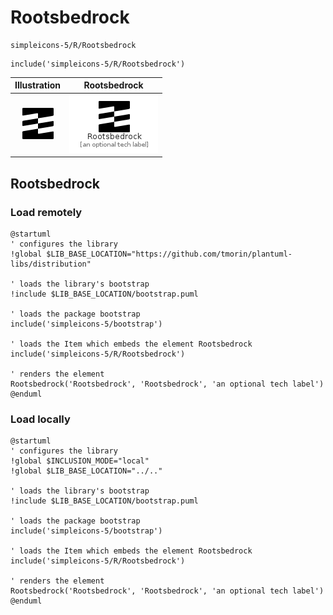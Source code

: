 # Rootsbedrock


```text
simpleicons-5/R/Rootsbedrock
```

```text
include('simpleicons-5/R/Rootsbedrock')
```



| Illustration | Rootsbedrock |
| :---: | :---: |
| ![illustration for Illustration](../../simpleicons-5/R/Rootsbedrock.png) | ![illustration for Rootsbedrock](../../simpleicons-5/R/Rootsbedrock.Local.png) |




## Rootsbedrock

### Load remotely
```plantuml
@startuml
' configures the library
!global $LIB_BASE_LOCATION="https://github.com/tmorin/plantuml-libs/distribution"

' loads the library's bootstrap
!include $LIB_BASE_LOCATION/bootstrap.puml

' loads the package bootstrap
include('simpleicons-5/bootstrap')

' loads the Item which embeds the element Rootsbedrock
include('simpleicons-5/R/Rootsbedrock')

' renders the element
Rootsbedrock('Rootsbedrock', 'Rootsbedrock', 'an optional tech label')
@enduml
```

### Load locally
```plantuml
@startuml
' configures the library
!global $INCLUSION_MODE="local"
!global $LIB_BASE_LOCATION="../.."

' loads the library's bootstrap
!include $LIB_BASE_LOCATION/bootstrap.puml

' loads the package bootstrap
include('simpleicons-5/bootstrap')

' loads the Item which embeds the element Rootsbedrock
include('simpleicons-5/R/Rootsbedrock')

' renders the element
Rootsbedrock('Rootsbedrock', 'Rootsbedrock', 'an optional tech label')
@enduml
```

